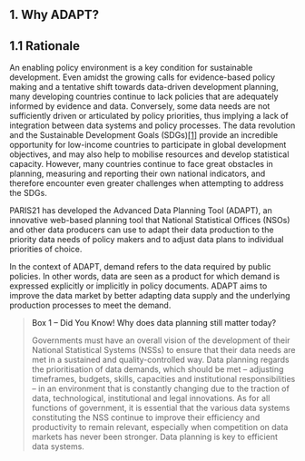 ## 1. Why ADAPT? <!-- {docsify-ignore} -->

## 1.1 Rationale <!-- {docsify-ignore} -->

An enabling policy environment is a key condition for sustainable
development. Even amidst the growing calls for evidence-based policy
making and a tentative shift towards data-driven development planning,
many developing countries continue to lack policies that are adequately
informed by evidence and data. Conversely, some data needs are not
sufficiently driven or articulated by policy priorities, thus implying a
lack of integration between data systems and policy processes. The data
revolution and the Sustainable Development Goals (SDGs)<a href='http://www.un.org/ga/search/view_doc.asp?symbol=A/RES/70/1&Lang=E'>[1]</a> provide an
incredible opportunity for low-income countries to participate in global
development objectives, and may also help to mobilise resources and
develop statistical capacity. However, many countries continue to face
great obstacles in planning, measuring and reporting their own national
indicators, and therefore encounter even greater challenges when
attempting to address the SDGs.

PARIS21 has developed the Advanced Data Planning Tool (ADAPT), an
innovative web-based planning tool that National Statistical Offices
(NSOs) and other data producers can use to adapt their data production
to the priority data needs of policy makers and to adjust data plans to
individual priorities of choice.

In the context of ADAPT, demand refers to the data required by public
policies. In other words, data are seen as a product for which demand is
expressed explicitly or implicitly in policy documents. ADAPT aims to
improve the data market by better adapting data supply and the
underlying production processes to meet the demand.

><a id="box1" class="box-title"> Box 1 – Did You Know! Why does data planning still matter today? </a>
> 
> Governments must have an overall vision of the development of their
National Statistical Systems (NSSs) to ensure that their data needs are
met in a sustained and quality-controlled way. Data planning regards the
prioritisation of data demands, which should be met – adjusting
timeframes, budgets, skills, capacities and institutional
responsibilities – in an environment that is constantly changing due to
the traction of data, technological, institutional and legal
innovations. As for all functions of government, it is essential that
the various data systems constituting the NSS continue to improve their
efficiency and productivity to remain relevant, especially when
competition on data markets has never been stronger. Data planning is
key to efficient data systems.
